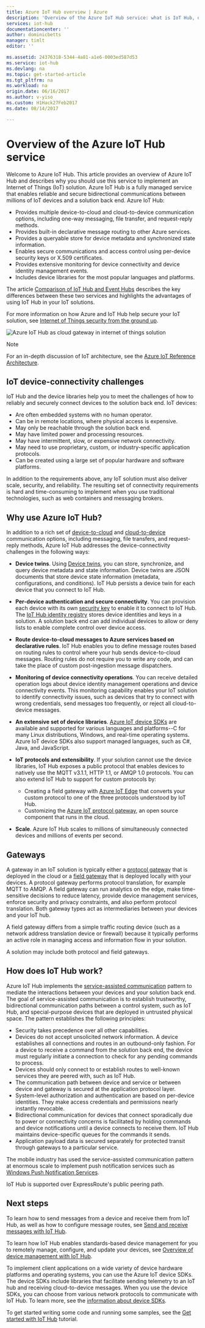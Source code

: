 ```yaml
---
title: Azure IoT Hub overview | Azure
description: 'Overview of the Azure IoT Hub service: what is IoT Hub, device connectivity, internet of things communication patterns, gateways, and the service-assisted communication pattern'
services: iot-hub
documentationcenter: ''
author: dominicbetts
manager: timlt
editor: ''

ms.assetid: 24376318-5344-4a81-a1e6-0003ed587d53
ms.service: iot-hub
ms.devlang: na
ms.topic: get-started-article
ms.tgt_pltfrm: na
ms.workload: na
origin.date: 06/16/2017
ms.author: v-yiso
ms.custom: H1Hack27Feb2017
ms.date: 08/14/2017

---
```


# Overview of the Azure IoT Hub service
Welcome to Azure IoT Hub. This article provides an overview of Azure IoT Hub and describes why you should use this service to implement an Internet of Things (IoT) solution. Azure IoT Hub is a fully managed service that enables reliable and secure bidirectional communications between millions of IoT devices and a solution back end. Azure IoT Hub:

- Provides multiple device-to-cloud and cloud-to-device communication options, including one-way messaging, file transfer, and request-reply methods.
- Provides built-in declarative message routing to other Azure services.
- Provides a queryable store for device metadata and synchronized state information.
- Enables secure communications and access control using per-device security keys or X.509 certificates.
- Provides extensive monitoring for device connectivity and device identity management events.
- Includes device libraries for the most popular languages and platforms.

The article [Comparison of IoT Hub and Event Hubs][lnk-compare] describes the key differences between these two services and highlights the advantages of using IoT Hub in your IoT solutions.

For more information on how Azure and IoT Hub help secure your IoT solution, see [Internet of Things security from the ground up][lnk-security-ground-up].

![Azure IoT Hub as cloud gateway in internet of things solution][img-architecture]

> [!NOTE]
> For an in-depth discussion of IoT architecture, see the [Azure IoT Reference Architecture][lnk-refarch].
> 
> 

## IoT device-connectivity challenges
IoT Hub and the device libraries help you to meet the challenges of how to reliably and securely connect devices to the solution back end. IoT devices:

- Are often embedded systems with no human operator.
- Can be in remote locations, where physical access is expensive.
- May only be reachable through the solution back end.
- May have limited power and processing resources.
- May have intermittent, slow, or expensive network connectivity.
- May need to use proprietary, custom, or industry-specific application protocols.
- Can be created using a large set of popular hardware and software platforms.

In addition to the requirements above, any IoT solution must also deliver scale, security, and reliability. The resulting set of connectivity requirements is hard and time-consuming to implement when you use traditional technologies, such as web containers and messaging brokers.

## Why use Azure IoT Hub?

In addition to a rich set of [device-to-cloud][lnk-d2c-guidance] and [cloud-to-device][lnk-c2d-guidance] communication options, including messaging, file transfers, and request-reply methods, Azure IoT Hub addresses the device-connectivity challenges in the following ways:

- **Device twins**. Using [Device twins][lnk-twins], you can store, synchronize, and query device metadata and state information. Device twins are JSON documents that store device state information (metadata, configurations, and conditions). IoT Hub persists a device twin for each device that you connect to IoT Hub. 
- **Per-device authentication and secure connectivity**. You can provision each device with its own [security key][lnk-devguide-security] to enable it to connect to IoT Hub. The [IoT Hub identity registry][lnk-devguide-identityregistry] stores device identities and keys in a solution. A solution back end can add individual devices to allow or deny lists to enable complete control over device access.
- **Route device-to-cloud messages to Azure services based on declarative rules**. IoT Hub enables you to define message routes based on routing rules to control where your hub sends device-to-cloud messages. Routing rules do not require you to write any code, and can take the place of custom post-ingestion message dispatchers.
- **Monitoring of device connectivity operations**. You can receive detailed operation logs about device identity management operations and device connectivity events. This monitoring capability enables your IoT solution to identify connectivity issues, such as devices that try to connect with wrong credentials, send messages too frequently, or reject all cloud-to-device messages.
- **An extensive set of device libraries**. [Azure IoT device SDKs][lnk-device-sdks] are available and supported for various languages and platforms--C for many Linux distributions, Windows, and real-time operating systems. Azure IoT device SDKs also support managed languages, such as C#, Java, and JavaScript.
- **IoT protocols and extensibility**. If your solution cannot use the device libraries, IoT Hub exposes a public protocol that enables devices to natively use the MQTT v3.1.1, HTTP 1.1, or AMQP 1.0 protocols. You can also extend IoT Hub to support for custom protocols by:

  * Creating a field gateway with [Azure IoT Edge][lnk-iot-edge] that converts your custom protocol to one of the three protocols understood by IoT Hub.
  * Customizing the [Azure IoT protocol gateway][protocol-gateway], an open source component that runs in the cloud.
- **Scale**. Azure IoT Hub scales to millions of simultaneously connected devices and millions of events per second.

## Gateways
A gateway in an IoT solution is typically either a [protocol gateway][lnk-iotedge] that is deployed in the cloud or a [field gateway][lnk-field-gateway] that is deployed locally with your devices. A protocol gateway performs protocol translation, for example MQTT to AMQP. A field gateway can run analytics on the edge, make time-sensitive decisions to reduce latency, provide device management services, enforce security and privacy constraints, and also perform protocol translation. Both gateway types act as intermediaries between your devices and your IoT hub.

A field gateway differs from a simple traffic routing device (such as a network address translation device or firewall) because it typically performs an active role in managing access and information flow in your solution.

A solution may include both protocol and field gateways.

## How does IoT Hub work?
Azure IoT Hub implements the [service-assisted communication][lnk-service-assisted-pattern] pattern to mediate the interactions between your devices and your solution back end. The goal of service-assisted communication is to establish trustworthy, bidirectional communication paths between a control system, such as IoT Hub, and special-purpose devices that are deployed in untrusted physical space. The pattern establishes the following principles:

- Security takes precedence over all other capabilities.
- Devices do not accept unsolicited network information. A device establishes all connections and routes in an outbound-only fashion. For a device to receive a command from the solution back end, the device must regularly initiate a connection to check for any pending commands to process.
- Devices should only connect to or establish routes to well-known services they are peered with, such as IoT Hub.
- The communication path between device and service or between device and gateway is secured at the application protocol layer.
- System-level authorization and authentication are based on per-device identities. They make access credentials and permissions nearly instantly revocable.
- Bidirectional communication for devices that connect sporadically due to power or connectivity concerns is facilitated by holding commands and device notifications until a device connects to receive them. IoT Hub maintains device-specific queues for the commands it sends.
- Application payload data is secured separately for protected transit through gateways to a particular service.

The mobile industry has used the service-assisted communication pattern at enormous scale to implement push notification services such as [Windows Push Notification Services][lnk-wns].

IoT Hub is supported over ExpressRoute's public peering path.

## Next steps
To learn how to send messages from a device and receive them from IoT Hub, as well as how to configure message routes, see [Send and receive messages with IoT Hub][lnk-send-messages].

To learn how IoT Hub enables standards-based device management for you to remotely manage, configure, and update your devices, see [Overview of device management with IoT Hub][lnk-device-management].

To implement client applications on a wide variety of device hardware platforms and operating systems, you can use the Azure IoT device SDKs. The device SDKs include libraries that facilitate sending telemetry to an IoT hub and receiving cloud-to-device messages. When you use the device SDKs, you can choose from various network protocols to communicate with IoT Hub. To learn more, see the [information about device SDKs][lnk-device-sdks].

To get started writing some code and running some samples, see the [Get started with IoT Hub][lnk-get-started] tutorial.

[img-architecture]: ./media/iot-hub-what-is-iot-hub/hubarchitecture.png

[lnk-get-started]: ./iot-hub-csharp-csharp-getstarted.md
[protocol-gateway]: https://github.com/Azure/azure-iot-protocol-gateway/blob/master/README.md
[lnk-service-assisted-pattern]: http://blogs.msdn.com/b/clemensv/archive/2014/02/10/service-assisted-communication-for-connected-devices.aspx "Service Assisted Communication, blog post by Clemens Vasters"
[lnk-compare]: ./iot-hub-compare-event-hubs.md
[lnk-iotedge]: ./iot-hub-protocol-gateway.md
[lnk-field-gateway]: ./iot-hub-devguide-endpoints.md#field-gateways
[lnk-devguide-identityregistry]: ./iot-hub-devguide-identity-registry.md
[lnk-devguide-security]: iot-hub-devguide-security.md
[lnk-wns]: https://msdn.microsoft.com/zh-cn/library/windows/apps/mt187203.aspx
[lnk-google-messaging]: https://developers.google.com/cloud-messaging/
[lnk-device-sdks]: https://github.com/Azure/azure-iot-sdks
[lnk-refarch]: http://download.microsoft.com/download/A/4/D/A4DAD253-BC21-41D3-B9D9-87D2AE6F0719/Microsoft_Azure_IoT_Reference_Architecture.pdf
[lnk-iot-edge]: https://github.com/Azure/iot-edge
[lnk-send-messages]: ./iot-hub-devguide-messaging.md
[lnk-device-management]: ./iot-hub-device-management-overview.md

[lnk-twins]: ./iot-hub-devguide-device-twins.md
[lnk-c2d-guidance]: ./iot-hub-devguide-c2d-guidance.md
[lnk-d2c-guidance]: ./iot-hub-devguide-d2c-guidance.md

[lnk-security-ground-up]: ./iot-hub-security-ground-up.md

<!--Update_Description:update meta properties and wording-->